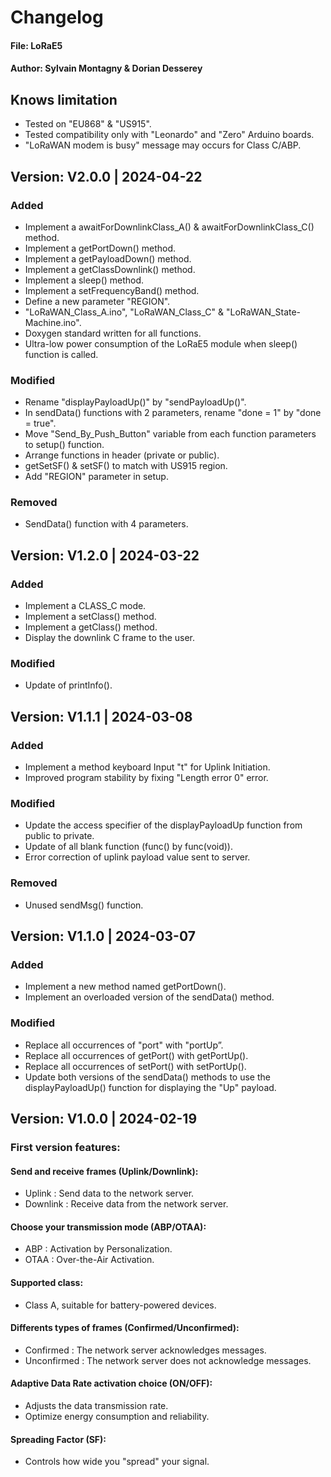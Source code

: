 # Changelog
#### File: LoRaE5
#### Author: Sylvain Montagny & Dorian Desserey


## Knows limitation
- Tested on "EU868" & "US915".
- Tested compatibility only with "Leonardo" and "Zero" Arduino boards.
- "LoRaWAN modem is busy" message may occurs for Class C/ABP.


## Version: V2.0.0 | 2024-04-22

### Added
- Implement a awaitForDownlinkClass_A() & awaitForDownlinkClass_C() method.
- Implement a getPortDown() method.
- Implement a getPayloadDown() method.
- Implement a getClassDownlink() method.
- Implement a sleep() method.
- Implement a setFrequencyBand() method.
- Define a new parameter "REGION".
- "LoRaWAN_Class_A.ino", "LoRaWAN_Class_C" & "LoRaWAN_State-Machine.ino".
- Doxygen standard written for all functions.
- Ultra-low power consumption of the LoRaE5 module when sleep() function is called.

### Modified
- Rename "displayPayloadUp()" by "sendPayloadUp()".
- In sendData() functions with 2 parameters, rename "done = 1" by "done = true".
- Move "Send_By_Push_Button" variable from each function parameters to setup() function.
- Arrange functions in header (private or public).
- getSetSF() & setSF() to match with US915 region.
- Add "REGION" parameter in setup.

### Removed
- SendData() function with 4 parameters.


## Version: V1.2.0 | 2024-03-22

### Added
- Implement a CLASS_C mode.
- Implement a setClass() method.
- Implement a getClass() method.
- Display the downlink C frame to the user.

### Modified
- Update of printInfo().


## Version: V1.1.1 | 2024-03-08

### Added
- Implement a method keyboard Input "t" for Uplink Initiation.
- Improved program stability by fixing "Length error 0" error.

### Modified
- Update the access specifier of the displayPayloadUp function from public to private.
- Update of all blank function (func() by func(void)).
- Error correction of uplink payload value sent to server.

### Removed
- Unused sendMsg() function.


## Version: V1.1.0 | 2024-03-07

### Added
- Implement a new method named getPortDown().
- Implement an overloaded version of the sendData() method.

### Modified
- Replace all occurrences of "port" with "portUp”.
- Replace all occurrences of getPort() with getPortUp().
- Replace all occurrences of setPort() with setPortUp().
- Update both versions of the sendData() methods to use the displayPayloadUp() function for displaying the "Up" payload.


## Version: V1.0.0 | 2024-02-19

### First version features:

#### Send and receive frames (Uplink/Downlink):
- Uplink : Send data to the network server.
- Downlink : Receive data from the network server.

#### Choose your transmission mode (ABP/OTAA):
- ABP : Activation by Personalization.
- OTAA : Over-the-Air Activation.

#### Supported class:
- Class A, suitable for battery-powered devices.

#### Differents types of frames (Confirmed/Unconfirmed):
- Confirmed : The network server acknowledges messages.
- Unconfirmed : The network server does not acknowledge messages.

#### Adaptive Data Rate activation choice (ON/OFF):
- Adjusts the data transmission rate.
- Optimize energy consumption and reliability.

#### Spreading Factor (SF):
- Controls how wide you "spread" your signal.
